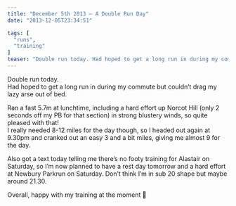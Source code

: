 ```yaml
---
title: "December 5th 2013 – A Double Run Day"
date: "2013-12-05T23:34:51"

tags: [
  "runs",
  "training"
]
teaser: "Double run today. Had hoped to get a long run in during my commute but couldn&#8217;t drag my lazy arse out of bed. Ran a fast 5.7m at lunchtime, including a hard effort up Norcot Hill (only 2 seconds off my PB for that section) in strong blustery winds, so quite pleased with that! I [&hellip;]\n"
---
```

Double run today.  
Had hoped to get a long run in during my commute but couldn’t drag my lazy arse out of bed.

Ran a fast 5.7m at lunchtime, including a hard effort up Norcot Hill (only 2 seconds off my PB for that section) in strong blustery winds, so quite pleased with that!  
I really needed 8-12 miles for the day though, so I headed out again at 9.30pm and cranked out an easy 3 and a bit miles, giving me almost 9 for the day.

Also got a text today telling me there’s no footy training for Alastair on Saturday, so I’m now planned to have a rest day tomorrow and a hard effort at Newbury Parkrun on Saturday. Don’t think I’m in sub 20 shape but maybe around 21.30.

Overall, happy with my training at the moment 🙂
